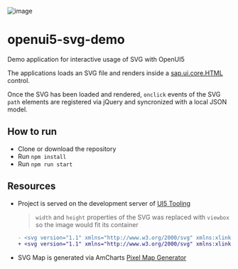 ![image](https://user-images.githubusercontent.com/40820154/63348417-7ab99880-c359-11e9-82ff-9b90a14c955b.png)

# openui5-svg-demo
Demo application for interactive usage of SVG with OpenUI5

The applications loads an SVG file and renders inside a [sap.ui.core.HTML](https://sapui5.hana.ondemand.com/#/api/sap.ui.core.HTML) control.

Once the SVG has been loaded and rendered, `onclick` events of the SVG `path` elements are registered via jQuery and syncronized with a local JSON model.

## How to run
 - Clone or download the repository
 - Run `npm install`
 - Run `npm run start`
 
## Resources
 - Project is served on the development server of [UI5 Tooling](https://sap.github.io/ui5-tooling/)
    > `width` and `height` properties of the SVG was replaced with `viewbox` so the image would fit its container
    ```diff
    - <svg version="1.1" xmlns="http://www.w3.org/2000/svg" xmlns:xlink="http://www.w3.org/1999/xlink" width="2040" height="1028" xml:space="preserve">
    + <svg version="1.1" xmlns="http://www.w3.org/2000/svg" xmlns:xlink="http://www.w3.org/1999/xlink" viewbox="0 0 2040 1028" xml:space="preserve">
    ```
 - SVG Map is generated via AmCharts [Pixel Map Generator](https://pixelmap.amcharts.com/)
